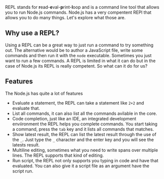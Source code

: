 REPL stands for **r**ead-**e**val-**p**rint-**l**oop and is a command line tool that allows you to run Node.js commands. Node.js has a very compentent REPl that allows you to do many things. Let's explore what those are.

## Why use a REPL?

Using a REPL can be a great way to just run a command to try something out. The alternative would be to author a JavaScript file, write some commands and then run it with the `node` executable. Sometimes you just want to run a few commands. A REPL is limited in what it can do but in the case of Node.js its REPL is really competent. So what can it do for us?

## Features

The Node.js has quite a lot of features

- Evaluate a statement, the REPL can take a statement like `2+2` and evaluate that.
- List all commands, it can also list all the commands avilable in the core.
- Code completion, just like an IDE, an integrated development enviironment the REPL helps you complete commands. You start taking a command, press the `tab` key and it lists all commands that matches.
- Show latest result, the REPL can list the latest result through the use of the `_`. Just type the `_` character and the enter key and you will see the latests result.
- Multiline editing, sometimes what you need to write spans over multiple lines. The REPL supports that kind of editing.
- Run script, the REPL not only supports you typing in code and have that evaluated. You can also give it a script file as an argument have the script run.
